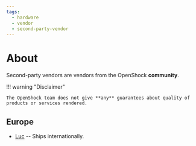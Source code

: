 ```yaml
---
tags: 
  - hardware
  - vendor
  - second-party-vendor
---
```


# About

Second-party vendors are vendors from the OpenShock **community**.

!!! warning "Disclaimer"

    The OpenShock team does not give **any** guarantees about quality of products or services rendered.

## Europe
- [Luc](hardware/vendors-second-party/luc/) -- Ships internationally.
